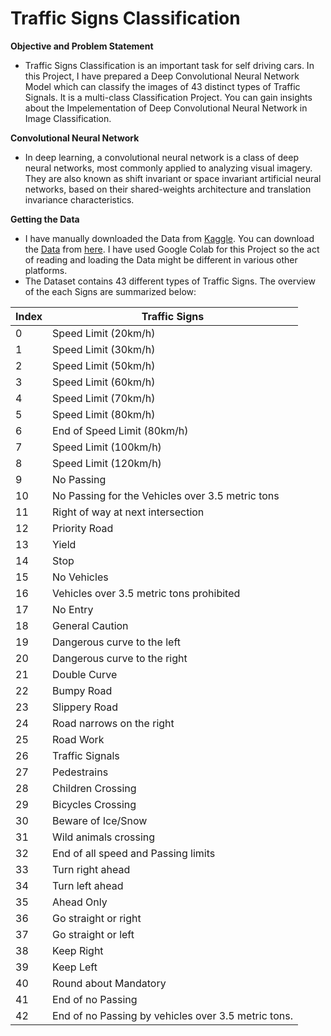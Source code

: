 # **Traffic Signs Classification**

**Objective and Problem Statement**
- Traffic Signs Classification is an important task for self driving cars. In this Project, I have prepared a Deep Convolutional Neural Network Model which can classify the images of 43 distinct types of Traffic Signals. It is a multi-class Classification Project. You can gain insights about the Impelementation of Deep Convolutional Neural Network in Image Classification.

**Convolutional Neural Network**
- In deep learning, a convolutional neural network is a class of deep neural networks, most commonly applied to analyzing visual imagery. They are also known as shift invariant or space invariant artificial neural networks, based on their shared-weights architecture and translation invariance characteristics.

**Getting the Data**
- I have manually downloaded the Data from [Kaggle](https://www.kaggle.com/). You can download the [Data](https://github.com/ThinamXx/TrafficSigns..Classification/blob/master/TrafficSign%20Data.rar) from [here](https://github.com/ThinamXx/TrafficSigns..Classification/blob/master/TrafficSign%20Data.rar). I have used Google Colab for this Project so the act of reading and loading the Data might be different in various other platforms.
- The Dataset contains 43 different types of Traffic Signs. The overview of the each Signs are summarized below:

**Index** | **Traffic Signs**
--------- | -----------------
0 | Speed Limit (20km/h)
1 | Speed Limit (30km/h)
2 | Speed Limit (50km/h)
3 | Speed Limit (60km/h)
4 | Speed Limit (70km/h)
5 | Speed Limit (80km/h)
6 | End of Speed Limit (80km/h)
7 | Speed Limit (100km/h)
8 | Speed Limit (120km/h)
9 | No Passing
10 | No Passing for the Vehicles over 3.5 metric tons
11 | Right of way at next intersection
12 | Priority Road
13 | Yield
14 | Stop
15 | No Vehicles
16 | Vehicles over 3.5 metric tons prohibited
17 | No Entry
18 | General Caution 
19 | Dangerous curve to the left
20 | Dangerous curve to the right
21 | Double Curve
22 | Bumpy Road
23 | Slippery Road
24 | Road narrows on the right
25 | Road Work
26 | Traffic Signals
27 | Pedestrains
28 | Children Crossing
29 | Bicycles Crossing
30 | Beware of Ice/Snow
31 | Wild animals crossing
32 | End of all speed and Passing limits
33 | Turn right ahead
34 | Turn left ahead
35 | Ahead Only
36 | Go straight or right
37 | Go straight or left
38 | Keep Right
39 | Keep Left
40 | Round about Mandatory
41 | End of no Passing
42 | End of no Passing by vehicles over 3.5 metric tons.
